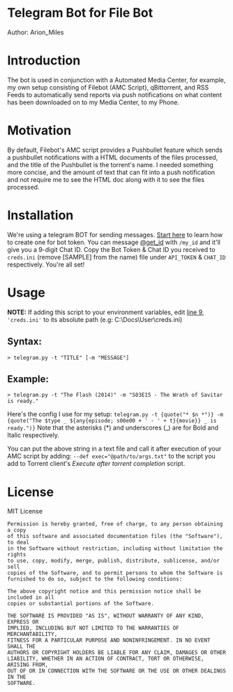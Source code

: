 # Telegram Bot for File Bot
Author: Arion_Miles

# Introduction
The bot is used in conjunction with a Automated Media Center, for example, my own setup consisting of Filebot (AMC Script), qBittorrent, and RSS Feeds to automatically send reports via push notifications on what content has been downloaded on to my Media Center, to my Phone.


# Motivation
By default, Filebot's AMC script provides a Pushbullet feature which sends a pushbullet notifications with a HTML documents of the files processed, and the title of the Pushbullet is the torrent's name. I needed something more concise, and the amount of text that can fit into a push notification and not require me to see the HTML doc along with it to see the files processed.

# Installation
We're using a telegram BOT for sending messages. [Start here](https://core.telegram.org/bots#3-how-do-i-create-a-bot) to learn how to create one for bot token. You can message [@get_id](https://telegram.me/get_id_bot) with `/my_id` and it'll give you a 9-digit Chat ID. Copy the Bot Token & Chat ID you received to `creds.ini` (remove [SAMPLE] from the name) file under `API_TOKEN` & `CHAT_ID` respectively. You're all set!

# Usage

**NOTE:** If adding this script to your environment variables, edit [line 9](https://github.com/ArionMiles/Filebot-To-Telegram/blob/master/telegram.py#L9), `'creds.ini'` to its absolute path (e.g: C:\Docs\User\creds.ini)

## Syntax:
`> telegram.py -t "TITLE" [-m "MESSAGE"]`

## Example:
`> telegram.py -t "The Flash (2014)" -m "S03E15 - The Wrath of Savitar is ready."`

Here's the config I use for my setup:
`telegram.py -t {quote("* $n *")} -m {quote("The $type _ ${any{episode; s00e00 + ' - ' + t}{movie}} _ is ready.")}`
Note that the asterisks (*) and underscores (_) are for Bold and Italic respectively.

You can put the above string in a text file and call it after execution of your AMC script by adding:
`--def exec="@path/to/args.txt"` to the script you add to Torrent client's *Execute after torrent completion* script.

# License
MIT License

```
Permission is hereby granted, free of charge, to any person obtaining a copy
of this software and associated documentation files (the "Software"), to deal
in the Software without restriction, including without limitation the rights
to use, copy, modify, merge, publish, distribute, sublicense, and/or sell
copies of the Software, and to permit persons to whom the Software is
furnished to do so, subject to the following conditions:

The above copyright notice and this permission notice shall be included in all
copies or substantial portions of the Software.

THE SOFTWARE IS PROVIDED "AS IS", WITHOUT WARRANTY OF ANY KIND, EXPRESS OR
IMPLIED, INCLUDING BUT NOT LIMITED TO THE WARRANTIES OF MERCHANTABILITY,
FITNESS FOR A PARTICULAR PURPOSE AND NONINFRINGEMENT. IN NO EVENT SHALL THE
AUTHORS OR COPYRIGHT HOLDERS BE LIABLE FOR ANY CLAIM, DAMAGES OR OTHER
LIABILITY, WHETHER IN AN ACTION OF CONTRACT, TORT OR OTHERWISE, ARISING FROM,
OUT OF OR IN CONNECTION WITH THE SOFTWARE OR THE USE OR OTHER DEALINGS IN THE
SOFTWARE.
```
